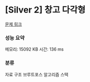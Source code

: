 
# [Silver 2] 창고 다각형

[문제 링크](https://www.acmicpc.net/problem/2304)
### 성능 요약

<p>메모리: 15092 KB 시간: 136 ms</p>

### 분류
자료 구조
브루트포스 알고리즘
스택


